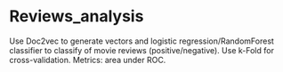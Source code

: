 # Reviews_analysis
Use Doc2vec to generate vectors and  logistic regression/RandomForest classifier to classify of movie reviews (positive/negative).  Use k-Fold for cross-validation.  Metrics: area under ROC.
